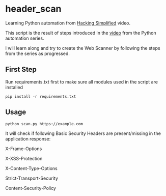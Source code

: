 # header_scan
Learning Python automation from  [Hacking Simplified](https://www.youtube.com/c/HackingSimplifiedAS) video.

This script is the result of steps introduced in the [video](https://youtu.be/Wf8wIzFzbFU) from the Python automation series.

I will learn along and try to create the Web Scanner by following the steps from the series as progressed.

## First Step

Run requirements.txt first to make sure all modules used in the script are installed

`pip install -r requirements.txt`

## Usage

`python scan.py https://example.com` 

It will check if following Basic Security Headers are present/missing in the application response:

X-Frame-Options

X-XSS-Protection

X-Content-Type-Options

Strict-Transport-Security

Content-Security-Policy

